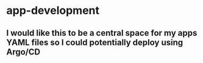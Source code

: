 # app-development

## I would like this to be a central space for my apps YAML files so I could potentially deploy using Argo/CD